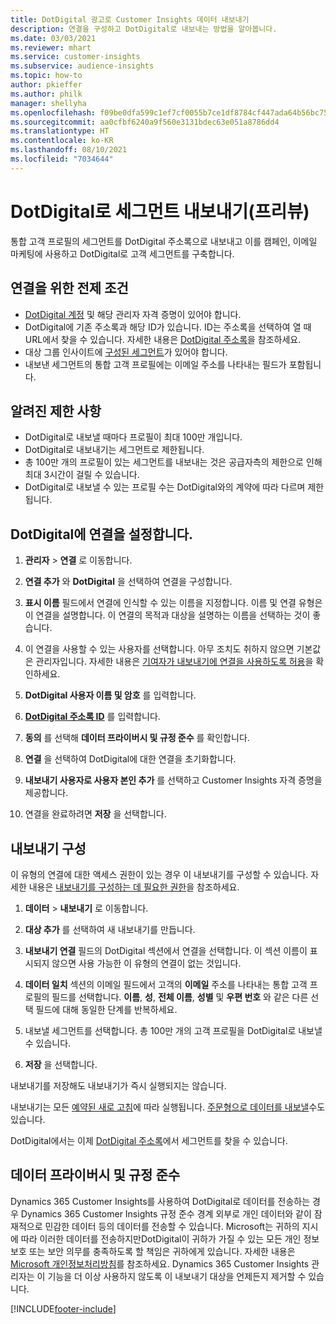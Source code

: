 ```yaml
---
title: DotDigital 광고로 Customer Insights 데이터 내보내기
description: 연결을 구성하고 DotDigital로 내보내는 방법을 알아봅니다.
ms.date: 03/03/2021
ms.reviewer: mhart
ms.service: customer-insights
ms.subservice: audience-insights
ms.topic: how-to
author: pkieffer
ms.author: philk
manager: shellyha
ms.openlocfilehash: f09be0dfa599c1ef7cf0055b7ce1df8784cf447ada64b56bc7543c214f9a5b99
ms.sourcegitcommit: aa0cfbf6240a9f560e3131bdec63e051a8786dd4
ms.translationtype: HT
ms.contentlocale: ko-KR
ms.lasthandoff: 08/10/2021
ms.locfileid: "7034644"
---
```

# <a name="export-segments-to-dotdigital-preview"></a>DotDigital로 세그먼트 내보내기(프리뷰)

통합 고객 프로필의 세그먼트를 DotDigital 주소록으로 내보내고 이를 캠페인, 이메일 마케팅에 사용하고 DotDigital로 고객 세그먼트를 구축합니다. 

## <a name="prerequisites-for-a-connection"></a>연결을 위한 전제 조건

-   [DotDigital 계정](https://dotdigital.com/) 및 해당 관리자 자격 증명이 있어야 합니다.
-   DotDigital에 기존 주소록과 해당 ID가 있습니다. ID는 주소록을 선택하여 열 때 URL에서 찾을 수 있습니다. 자세한 내용은 [DotDigital 주소록](https://support.dotdigital.com/hc/articles/212211968-Creating-an-address-book)을 참조하세요.
-   대상 그룹 인사이트에 [구성된 세그먼트](segments.md)가 있어야 합니다.
-   내보낸 세그먼트의 통합 고객 프로필에는 이메일 주소를 나타내는 필드가 포함됩니다.

## <a name="known-limitations"></a>알려진 제한 사항

- DotDigital로 내보낼 때마다 프로필이 최대 100만 개입니다.
- DotDigital로 내보내기는 세그먼트로 제한됩니다.
- 총 100만 개의 프로필이 있는 세그먼트를 내보내는 것은 공급자측의 제한으로 인해 최대 3시간이 걸릴 수 있습니다. 
- DotDigital로 내보낼 수 있는 프로필 수는 DotDigital와의 계약에 따라 다르며 제한됩니다.

## <a name="set-up-connection-to-dotdigital"></a>DotDigital에 연결을 설정합니다.

1. **관리자** > **연결** 로 이동합니다.

1. **연결 추가** 와 **DotDigital** 을 선택하여 연결을 구성합니다.

1. **표시 이름** 필드에서 연결에 인식할 수 있는 이름을 지정합니다. 이름 및 연결 유형은 이 연결을 설명합니다. 이 연결의 목적과 대상을 설명하는 이름을 선택하는 것이 좋습니다.

1. 이 연결을 사용할 수 있는 사용자를 선택합니다. 아무 조치도 취하지 않으면 기본값은 관리자입니다. 자세한 내용은 [기여자가 내보내기에 연결을 사용하도록 허용](connections.md#allow-contributors-to-use-a-connection-for-exports)을 확인하세요.

1. **DotDigital 사용자 이름 및 암호** 를 입력합니다.

1. **[DotDigital 주소록 ID](https://support.dotdigital.com/hc/articles/212211968-Creating-an-address-book)** 를 입력합니다.

1. **동의** 를 선택해 **데이터 프라이버시 및 규정 준수** 를 확인합니다.

1. **연결** 을 선택하여 DotDigital에 대한 연결을 초기화합니다.

1. **내보내기 사용자로 사용자 본인 추가** 를 선택하고 Customer Insights 자격 증명을 제공합니다.

1. 연결을 완료하려면 **저장** 을 선택합니다. 

## <a name="configure-an-export"></a>내보내기 구성

이 유형의 연결에 대한 액세스 권한이 있는 경우 이 내보내기를 구성할 수 있습니다. 자세한 내용은 [내보내기를 구성하는 데 필요한 권한](export-destinations.md#set-up-a-new-export)을 참조하세요.

1. **데이터** > **내보내기** 로 이동합니다.

1. **대상 추가** 를 선택하여 새 내보내기를 만듭니다.

1. **내보내기 연결** 필드의 DotDigital 섹션에서 연결을 선택합니다. 이 섹션 이름이 표시되지 않으면 사용 가능한 이 유형의 연결이 없는 것입니다.


1. **데이터 일치** 섹션의 이메일 필드에서 고객의 **이메일** 주소를 나타내는 통합 고객 프로필의 필드를 선택합니다. **이름**, **성**, **전체 이름**, **성별** 및 **우편 번호** 와 같은 다른 선택 필드에 대해 동일한 단계를 반복하세요.

1. 내보낼 세그먼트를 선택합니다. 총 100만 개의 고객 프로필을 DotDigital로 내보낼 수 있습니다.

1. **저장** 을 선택합니다.

내보내기를 저장해도 내보내기가 즉시 실행되지는 않습니다.

내보내기는 모든 [예약된 새로 고침](system.md#schedule-tab)에 따라 실행됩니다. [주문형으로 데이터를 내보낼](export-destinations.md#run-exports-on-demand)수도 있습니다. 
 
DotDigital에서는 이제 [DotDigital 주소록](https://support.dotdigital.com/hc/articles/212211968-Creating-an-address-book)에서 세그먼트를 찾을 수 있습니다.


## <a name="data-privacy-and-compliance"></a>데이터 프라이버시 및 규정 준수

Dynamics 365 Customer Insights를 사용하여 DotDigital로 데이터를 전송하는 경우 Dynamics 365 Customer Insights 규정 준수 경계 외부로 개인 데이터와 같이 잠재적으로 민감한 데이터 등의 데이터를 전송할 수 있습니다. Microsoft는 귀하의 지시에 따라 이러한 데이터를 전송하지만DotDigital이 귀하가 가질 수 있는 모든 개인 정보 보호 또는 보안 의무를 충족하도록 할 책임은 귀하에게 있습니다. 자세한 내용은 [Microsoft 개인정보처리방침](https://go.microsoft.com/fwlink/?linkid=396732)를 참조하세요.
Dynamics 365 Customer Insights 관리자는 이 기능을 더 이상 사용하지 않도록 이 내보내기 대상을 언제든지 제거할 수 있습니다.


[!INCLUDE[footer-include](../includes/footer-banner.md)]
